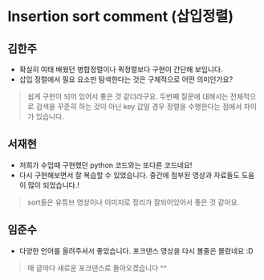 # Insertion sort comment (삽입정렬)

## 김한주
- 확실히 여태 배웠던 병합정렬이나 퀵정렬보다 구현이 간단해 보입니다.
- 삽입 정렬에서 필요 요소만 탐색한다는 것은 구체적으로 어떤 의미인가요?
> 쉽게 구현이 되어 있어서 좋은 것 같더라구요. 두번째 질문에 대해서는 전체적으로 검색을 꾸준히 하는 것이 아닌 key 값일 경우 정렬을 수행한다는 점에서 차이가 있습니다. 

## 서재현
- 저희가 수업때 구현했던 python 코드와는 또다른 코드네요!
- 다시 구현해보면서 잘 복습할 수 있었습니다. 중간에 첨부된 영상과 자료들도 도움이 많이 되었습니다.!
> sort들은 유튜브 영상이나 이미지로 정리가 잘되어있어서 좋은 것 같아요.

## 임준수
- 다양한 언어를 올려주셔서 좋았습니다. 포크댄스 영상을 다시 볼줄은 몰랐네요 :D
> 매 글마다 새로운 포크댄스로 돌아오겠습니다 ^^

